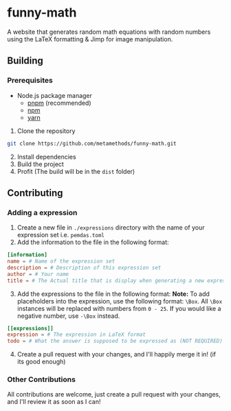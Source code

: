 # funny-math
A website that generates random math equations with random numbers using the LaTeX formatting & Jimp for image manipulation.

## Building
### Prerequisites
- Node.js package manager
  - [pnpm](https://pnpm.js.org/en/installation) (recommended)
  - [npm](https://www.npmjs.com/get-npm)
  - [yarn](https://classic.yarnpkg.com/en/docs/install/#windows-stable)

1. Clone the repository
```bash
git clone https://github.com/metamethods/funny-math.git
```
2. Install dependencies
3. Build the project
4. Profit (The build will be in the `dist` folder)

## Contributing
### Adding a expression
1. Create a new file in `./expressions` directory with the name of your expression set i.e. `pemdas.toml`
2. Add the information to the file in the following format:
```toml
[information]
name = # Name of the expression set
description = # Description of this expression set
author = # Your name
title = # The Actual title that is display when generating a new expression
```
3. Add the expressions to the file in the following format:
__Note:__ To add placeholders into the expression, use the following format: `\Box`. All `\Box` instances will be replaced with numbers from `0 - 25`. If you would like a negative number, use `-\Box` instead.
```toml
[[expressions]]
expression = # The expression in LaTeX format
todo = # What the answer is supposed to be expressed as (NOT REQUIRED)
```
4. Create a pull request with your changes, and I'll happily merge it in! (if its good enough)

### Other Contributions
All contributions are welcome, just create a pull request with your changes, and I'll review it as soon as I can!